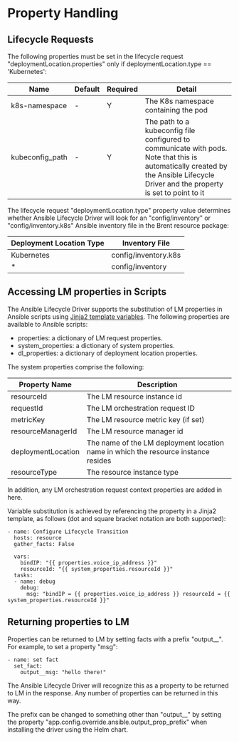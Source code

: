 # Property Handling

## Lifecycle Requests

The following properties must be set in the lifecycle request "deploymentLocation.properties" only if deploymentLocation.type == 'Kubernetes':

| Name            | Default | Required                           | Detail                                                                                                                     |
| --------------- | ------- | ---------------------------------- | -------------------------------------------------------------------------------------------------------------------------- |
| k8s-namespace      | -       | Y                                  | The K8s namespace containing the pod |
| kubeconfig_path | -    | Y                                  | The path to a kubeconfig file configured to communicate with pods. Note that this is automatically created by the Ansible Lifecycle Driver and the property is set to point to it |

The lifecycle request "deploymentLocation.type" property value determines whether Ansible Lifecycle Driver will look for an "config/inventory" or "config/inventory.k8s" Ansible inventory file in the Brent resource package:

| Deployment Location Type  | Inventory File |
| ------------------------- | -------------- |
| Kubernetes                | config/inventory.k8s |
| *                         | config/inventory     |

## Accessing LM properties in Scripts

The Ansible Lifecycle Driver supports the substitution of LM properties in Ansible scripts using [Jinja2 template variables](https://jinja.palletsprojects.com/en/2.10.x/templates/#variables). The following properties are available to Ansible scripts:

* properties: a dictionary of LM request properties.
* system_properties: a dictionary of system properties.
* dl_properties: a dictionary of deployment location properties.

The system properties comprise the following:

| Property Name  | Description |
| ------------------------- | -------------- |
| resourceId                | The LM resource instance id |
| requestId                         | The LM orchestration request ID     |
| metricKey                         | The LM resource metric key (if set)     |
| resourceManagerId                         | The LM resource manager id     |
| deploymentLocation                         | The name of the LM deployment location name in which the resource instance resides    |
| resourceType                         | The resource instance type |

In addition, any LM orchestration request context properties are added in here.

Variable substitution is achieved by referencing the property in a Jinja2 template, as follows (dot and square bracket notation are both supported):

```
- name: Configure Lifecycle Transition
  hosts: resource
  gather_facts: False

  vars: 
    bindIP: "{{ properties.voice_ip_address }}"
    resourceId: "{{ system_properties.resourceId }}"
  tasks:
  - name: debug
    debug:
      msg: "bindIP = {{ properties.voice_ip_address }} resourceId = {{ system_properties.resourceId }}"
```

## Returning properties to LM

Properties can be returned to LM by setting facts with a prefix "output__". For example, to set a property "msg":

```
- name: set fact
  set_fact:
    output__msg: "hello there!"
```

The Ansible Lifecycle Driver will recognize this as a property to be returned to LM in the response. Any number of properties can be returned in this way.

The prefix can be changed to something other than "output__" by setting the property "app.config.override.ansible.output_prop_prefix" when installing the driver using the Helm chart.

